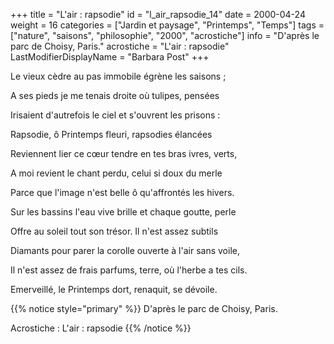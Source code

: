 +++
title = "L'air : rapsodie"
id = "l_air_rapsodie_14"
date = 2000-04-24
weight = 16
categories = ["Jardin et paysage", "Printemps", "Temps"]
tags = ["nature", "saisons", "philosophie", "2000", "acrostiche"]
info = "D'après le parc de Choisy, Paris."
acrostiche = "L'air : rapsodie"
LastModifierDisplayName = "Barbara Post"
+++

Le vieux cèdre au pas immobile égrène les saisons ;

A ses pieds je me tenais droite où tulipes, pensées

Irisaient d'autrefois le ciel et s'ouvrent les prisons :

Rapsodie, ô Printemps fleuri, rapsodies élancées

Reviennent lier ce cœur tendre en tes bras ivres, verts,

A moi revient le chant perdu, celui si doux du merle

Parce que l'image n'est belle ô qu'affrontés les hivers.

Sur les bassins l'eau vive brille et chaque goutte, perle

Offre au soleil tout son trésor. Il n'est assez subtils

Diamants pour parer la corolle ouverte à l'air sans voile,

Il n'est assez de frais parfums, terre, où l'herbe a tes cils.

Emerveillé, le Printemps dort, renaquit, se dévoile.

{{% notice style="primary" %}}
D'après le parc de Choisy, Paris.

Acrostiche : L'air : rapsodie
{{% /notice %}}
